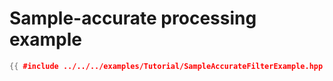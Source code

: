 # Sample-accurate processing example

```cpp
{{ #include ../../../examples/Tutorial/SampleAccurateFilterExample.hpp }}
```
